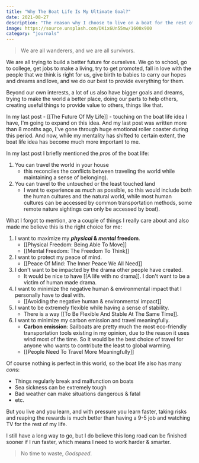 ```yaml
---
title: "Why The Boat Life Is My Ultimate Goal?"
date: 2021-08-27
description: "The reason why I choose to live on a boat for the rest of my life, instead of living in a house."
image: https://source.unsplash.com/DKix6Un55mw/1600x900
category: "journals"
---
```


> We are all wanderers, and we are all survivors.

We are all trying to build a better future for ourselves. We go to school, go to college, get jobs to make a living, try to get promoted, fall in love with the people that we think is right for us, give birth to babies to carry our hopes and dreams and love, and we do our best to provide everything for them.

Beyond our own interests, a lot of us also have bigger goals and dreams, trying to make the world a better place, doing our parts to help others, creating useful things to provide value to others, things like that.

In my last post - [[The Future Of My Life]] - touching on the boat life idea I have, I'm going to expand on this idea. And my last post was written more than 8 months ago, I've gone through huge emotional roller coaster during this period. And now, while my mentality has shifted to certain extent, the boat life idea has become much more important to me.

In my last post I briefly mentioned the *pro*s of the boat life:

1. You can travel the world in your house
   - this reconciles the conflicts between traveling the world while maintaining a sense of belonging).
2. You can travel to the untouched or the least touched land
   - I want to experience as much as possible, so this would include both the human cultures and the natural world, while most human cultures can be accessed by common transportation methods, some remote nature sightings can only be accessed by boat).

What I forgot to mention, are a couple of things I really care about and also made me believe this is the right choice for me:

1. I want to maximize my ***physical* & *mental* freedom**.
   - [[Physical Freedom: Being Able To Move]]
   - [[Mental Freedom: The Freedom To Think]]
2. I want to protect my peace of mind.
   - [[Peace Of Mind: The Inner Peace We All Need]]
3. I don't want to be impacted by the drama other people have created.
   - It would be nice to have [[A life with no drama]]. I don't want to be a victim of human made drama.
4. I want to minimize the negative human & environmental impact that I personally have to deal with.
   - [[Avoiding the negative human & environmental impact]]
5. I want to be extremely flexible while having a sense of stability.
   - There is a way [[To Be Flexible And Stable At The Same Time]].
6. I want to minimize my carbon emission and travel meaningfully.
   - **Carbon emission**: Sailboats are pretty much the most eco-friendly transportation tools existing in my opinion, due to the reason it uses wind most of the time. So it would be the best choice of travel for anyone who wants to contribute the least to global warming.
   - [[People Need To Travel More Meaningfully]]

Of course nothing is perfect in this world, so the boat life also has many *con*s:

- Things regularly break and malfunction on boats
- Sea sickness can be extremely tough
- Bad weather can make situations dangerous & fatal
- etc.

But you live and you learn, and with pressure you learn faster, taking risks and reaping the rewards is much better than having a 9-5 job and watching TV for the rest of my life.

I still have a long way to go, but I do believe this long road can be finished sooner if I run faster, which means I need to work harder & smarter.

> No time to waste, *Godspeed*.
